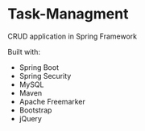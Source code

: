 # Task-Managment
CRUD application in Spring Framework

Built with:
+ Spring Boot
+ Spring Security
+ MySQL
+ Maven
+ Apache Freemarker
+ Bootstrap
+ jQuery

